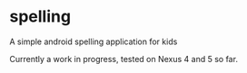 spelling
========

A simple android spelling application for kids

Currently a work in progress, tested on Nexus 4 and 5 so far.
